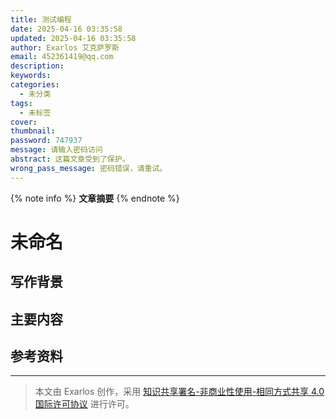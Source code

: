 ```yaml
---
title: 测试编程
date: 2025-04-16 03:35:58
updated: 2025-04-16 03:35:58
author: Exarlos 艾克萨罗斯
email: 452361419@qq.com
description: 
keywords: 
categories:
  - 未分类
tags:
  - 未标签
cover: 
thumbnail: 
password: 747937
message: 请输入密码访问
abstract: 这篇文章受到了保护。
wrong_pass_message: 密码错误，请重试。
---
```


<!-- 在此处添加文章摘要 -->
{% note info %}
**文章摘要**
{% endnote %}

<!-- more -->

# 未命名

## 写作背景

## 主要内容

## 参考资料

---
> 本文由 Exarlos 创作，采用 [知识共享署名-非商业性使用-相同方式共享 4.0 国际许可协议](http://creativecommons.org/licenses/by-nc-sa/4.0/) 进行许可。

<!-- Obsidian 元数据 (不会影响 Hexo 解析) -->
<!-- 
创建时间: 2025-04-16-星期三 03:35 
year: 2025
month: 04
week: 16
day: 16
-->
